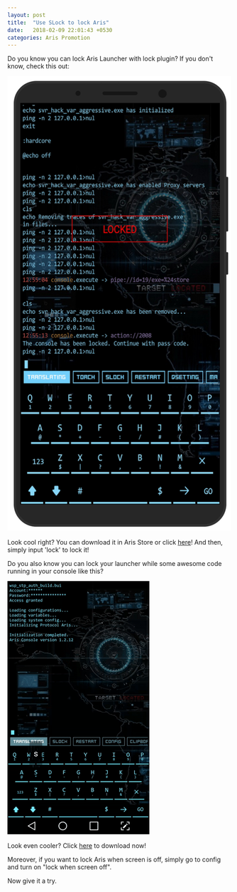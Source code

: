 ```yaml
---
layout: post
title:  "Use SLock to lock Aris"
date:   2018-02-09 22:01:43 +0530
categories: Aris Promotion
---
```


Do you know you can lock Aris Launcher with lock plugin? If you don't know, check this out:

![lock](/assets/screenshot_lock.png)

Look cool right? You can download it in Aris Store or click [here](aris://pipe?id=2008)! And then, simply input 'lock' to lock it!

Do you also know you can lock your launcher while some awesome code running in your console like this?

![lock](/assets/screenshot_slock.gif)

Look even cooler? Click [here](aris://pipe?id=2033) to download now!

Moreover, if you want to lock Aris when screen is off, simply go to config and turn on "lock when screen off". 

Now give it a try.